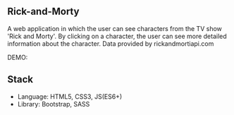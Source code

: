 ## Rick-and-Morty

A web application in which the user can see characters from the TV show 'Rick and Morty'. By clicking on a character, the user can see more detailed information about the character. Data provided by rickandmortiapi.com

DEMO:

## Stack 

* Language: HTML5, CSS3, JS(ES6+)
* Library: Bootstrap, SASS
